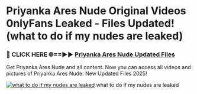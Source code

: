 # Priyanka Ares Nude Original Videos 0nlyFans Leaked - Files Updated! (what to do if my nudes are leaked)

<h3>🔴 CLICK HERE 🌐==►► <a href="https://tinyurl.com/2p9ay9w9" rel="nofollow">Priyanka Ares Nude Updated Files</a></h3>

Get Priyanka Ares Nude and all content. Now you can access all videos and pictures of Priyanka Ares Nude. New Updated Files 2025!

[![what to do if my nudes are leaked](https://i.imgur.com/KQgVmj3.gif)](https://tinyurl.com/2p9ay9w9)
what to do if my nudes are leaked